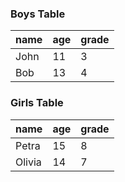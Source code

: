 ### Boys Table
<!-- table2json:boys -->
name | age| grade 
-----|----|-----
John|11|3
Bob|13|4

### Girls Table
<!-- table2json:girls -->

|name | age| grade | 
-----|----|-----
Petra|15|8
Olivia|14|7